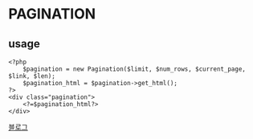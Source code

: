 # PAGINATION

usage
------- 

	<?php
		$pagination = new Pagination($limit, $num_rows, $current_page, $link, $len);
		$pagination_html = $pagination->get_html();
	?>
	<div class="pagination">
		<?=$pagination_html?>
	</div>

[블로그](http://blog.serpongs.net)